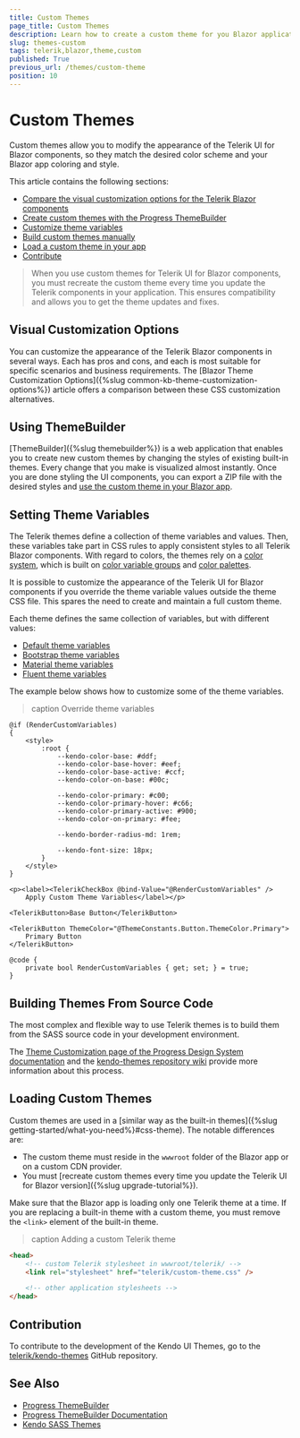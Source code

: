 ```yaml
---
title: Custom Themes
page_title: Custom Themes
description: Learn how to create a custom theme for you Blazor application and alter the default appearance of the UI for Blazor components.
slug: themes-custom
tags: telerik,blazor,theme,custom
published: True
previous_url: /themes/custom-theme
position: 10
---
```


# Custom Themes

Custom themes allow you to modify the appearance of the Telerik UI for Blazor components, so they match the desired color scheme and your Blazor app coloring and style.

This article contains the following sections:

* [Compare the visual customization options for the Telerik Blazor components](#visual-customization-options)
* [Create custom themes with the Progress ThemeBuilder](#using-themebuilder)
* [Customize theme variables](#setting-theme-variables)
* [Build custom themes manually](#building-themes-from-source-code)
* [Load a custom theme in your app](#loading-custom-themes)
* [Contribute](#contribution)

> When you use custom themes for Telerik UI for Blazor components, you must recreate the custom theme every time you update the Telerik components in your application. This ensures compatibility and allows you to get the theme updates and fixes.


## Visual Customization Options

You can customize the appearance of the Telerik Blazor components in several ways. Each has pros and cons, and each is most suitable for specific scenarios and business requirements. The [Blazor Theme Customization Options]({%slug common-kb-theme-customization-options%}) article offers a comparison between these CSS customization alternatives.


## Using ThemeBuilder

[ThemeBuilder]({%slug themebuilder%}) is a web application that enables you to create new custom themes by changing the styles of existing built-in themes. Every change that you make is visualized almost instantly. Once you are done styling the UI components, you can export a ZIP file with the desired styles and [use the custom theme in your Blazor app](#loading-custom-themes).


## Setting Theme Variables

The Telerik themes define a collection of theme variables and values. Then, these variables take part in CSS rules to apply consistent styles to all Telerik Blazor components. With regard to colors, the themes rely on a [color system](https://www.telerik.com/design-system/docs/foundation/color/), which is built on [color variable groups](https://www.telerik.com/design-system/docs/foundation/color/swatch/) and [color palettes](https://www.telerik.com/design-system/docs/foundation/color/color-palettes/).

It is possible to customize the appearance of the Telerik UI for Blazor components if you override the theme variable values outside the theme CSS file. This spares the need to create and maintain a full custom theme.

Each theme defines the same collection of variables, but with different values:

* [Default theme variables](https://www.telerik.com/design-system/docs/themes/theme-default/theme-variables/)
* [Bootstrap theme variables](https://www.telerik.com/design-system/docs/themes/theme-bootstrap/theme-variables/)
* [Material theme variables](https://www.telerik.com/design-system/docs/themes/theme-material/theme-variables/)
* [Fluent theme variables](https://www.telerik.com/design-system/docs/themes/theme-fluent/theme-variables/)

The example below shows how to customize some of the theme variables.

>caption Override theme variables

````CSHTML
@if (RenderCustomVariables)
{
    <style>
        :root {
            --kendo-color-base: #ddf;
            --kendo-color-base-hover: #eef;
            --kendo-color-base-active: #ccf;
            --kendo-color-on-base: #00c;

            --kendo-color-primary: #c00;
            --kendo-color-primary-hover: #c66;
            --kendo-color-primary-active: #900;
            --kendo-color-on-primary: #fee;

            --kendo-border-radius-md: 1rem;

            --kendo-font-size: 18px;
        }
    </style>
}

<p><label><TelerikCheckBox @bind-Value="@RenderCustomVariables" />
    Apply Custom Theme Variables</label></p>

<TelerikButton>Base Button</TelerikButton>

<TelerikButton ThemeColor="@ThemeConstants.Button.ThemeColor.Primary">
    Primary Button
</TelerikButton>

@code {
    private bool RenderCustomVariables { get; set; } = true;
}
````


## Building Themes From Source Code

The most complex and flexible way to use Telerik themes is to build them from the SASS source code in your development environment.

The [Theme Customization page of the Progress Design System documentation](https://www.telerik.com/design-system/docs/themes/customization/) and the [kendo-themes repository wiki](https://github.com/telerik/kendo-themes/wiki/Compiling-themes) provide more information about this process.


## Loading Custom Themes

Custom themes are used in a [similar way as the built-in themes]({%slug getting-started/what-you-need%}#css-theme). The notable differences are:

* The custom theme must reside in the `wwwroot` folder of the Blazor app or on a custom CDN provider.
* You must [recreate custom themes every time you update the Telerik UI for Blazor version]({%slug upgrade-tutorial%}).

Make sure that the Blazor app is loading only one Telerik theme at a time. If you are replacing a built-in theme with a custom theme, you must remove the `<link>` element of the built-in theme.

>caption Adding a custom Telerik theme

<div class="skip-repl"></div>

````HTML
<head>
    <!-- custom Telerik stylesheet in wwwroot/telerik/ -->
    <link rel="stylesheet" href="telerik/custom-theme.css" />

    <!-- other application stylesheets -->
</head>
````


## Contribution

To contribute to the development of the Kendo UI Themes, go to the [telerik/kendo-themes](https://github.com/telerik/kendo-themes) GitHub repository.


## See Also

* [Progress ThemeBuilder](https://themebuilderapp.telerik.com)
* [Progress ThemeBuilder Documentation](https://docs.telerik.com/themebuilder)
* [Kendo SASS Themes](https://docs.telerik.com/kendo-ui/styles-and-layout/sass-themes)
